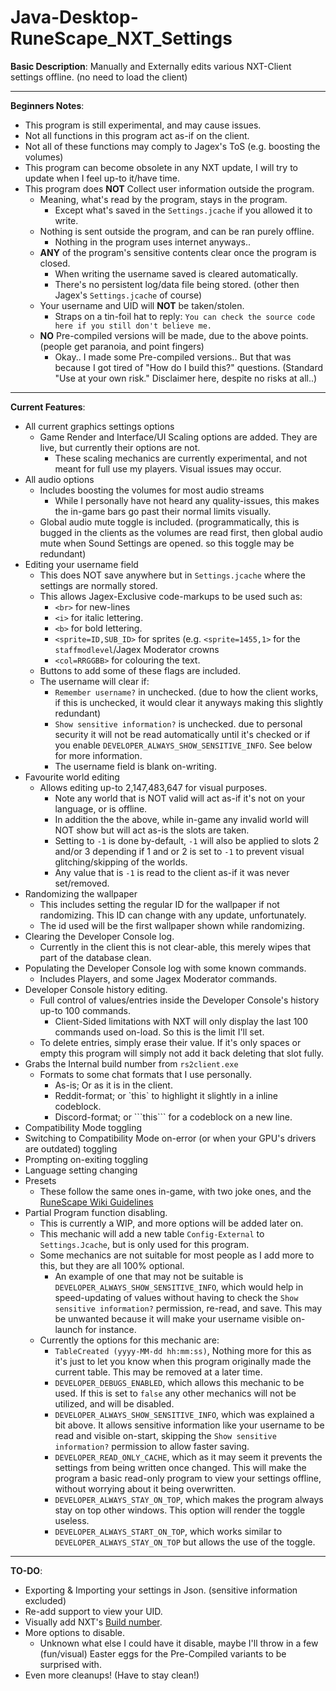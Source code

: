 # Java-Desktop-RuneScape_NXT_Settings
**Basic Description**:
Manually and Externally edits various NXT-Client settings offline. (no need to load the client)
- - - -
**Beginners Notes**:
* This program is still experimental, and may cause issues.
* Not all functions in this program act as-if on the client.
* Not all of these functions may comply to Jagex's ToS (e.g. boosting the volumes)
* This program can become obsolete in any NXT update, I will try to update when I feel up-to it/have time.
* This program does **NOT** Collect user information outside the program. 
  * Meaning, what's read by the program, stays in the program.
    * Except what's saved in the `Settings.jcache` if you allowed it to write.
  * Nothing is sent outside the program, and can be ran purely offline.
    * Nothing in the program uses internet anyways..
  * **ANY** of the program's sensitive contents clear once the program is closed.
    * When writing the username saved is cleared automatically.
    * There's no persistent log/data file being stored. (other then Jagex's `Settings.jcache` of course)
  * Your username and UID will **NOT** be taken/stolen.
    * Straps on a tin-foil hat to reply: `You can check the source code here if you still don't believe me.`
  * **NO** Pre-compiled versions will be made, due to the above points. (people get paranoia, and point fingers)
    * Okay.. I made some Pre-compiled versions.. But that was because I got tired of "How do I build this?" questions. (Standard "Use at your own risk." Disclaimer here, despite no risks at all..)
- - - -
**Current Features**:
* All current graphics settings options
  * Game Render and Interface/UI Scaling options are added. They are live, but currently their options are not.
    * These scaling mechanics are currently experimental, and not meant for full use my players. Visual issues may occur.
* All audio options
  * Includes boosting the volumes for most audio streams
    * While I personally have not heard any quality-issues, this makes the in-game bars go past their normal limits visually.
  * Global audio mute toggle is included. (programmatically, this is bugged in the clients as the volumes are read first, then global audio mute when Sound Settings are opened. so this toggle may be redundant)
* Editing your username field
  * This does NOT save anywhere but in `Settings.jcache` where the settings are normally stored.
  * This allows Jagex-Exclusive code-markups to be used such as:
    * `<br>` for new-lines
    * `<i>` for italic lettering.
    * `<b>` for bold lettering.
    * `<sprite=ID,SUB_ID>` for sprites (e.g. `<sprite=1455,1>` for the `staffmodlevel`/Jagex Moderator crowns
    * `<col=RRGGBB>` for colouring the text.
  * Buttons to add some of these flags are included.
  * The username will clear if:
    * `Remember username?` in unchecked. (due to how the client works, if this is unchecked, it would clear it anyways making this slightly redundant)
    * `Show sensitive information?` is unchecked. due to personal security it will not be read automatically until it's checked or if you enable `DEVELOPER_ALWAYS_SHOW_SENSITIVE_INFO`. See below for more information.
    * The username field is blank on-writing.
* Favourite world editing
  * Allows editing up-to 2,147,483,647 for visual purposes.
    * Note any world that is NOT valid will act as-if it's not on your language, or is offline.
    * In addition the the above, while in-game any invalid world will NOT show but will act as-is the slots are taken.
    * Setting to `-1` is done by-default, `-1` will also be applied to slots 2 and/or 3 depending if 1 and or 2 is set to `-1` to prevent visual glitching/skipping of the worlds. 
    * Any value that is `-1` is read to the client as-if it was never set/removed.
* Randomizing the wallpaper
  * This includes setting the regular ID for the wallpaper if not randomizing. This ID can change with any update, unfortunately.
  * The id used will be the first wallpaper shown while randomizing.
* Clearing the Developer Console log.
  * Currently in the client this is not clear-able, this merely wipes that part of the database clean.
* Populating the Developer Console log with some known commands.
  * Includes Players, and some Jagex Moderator commands.
* Developer Console history editing.
  * Full control of values/entries inside the Developer Console's history up-to 100 commands.
    * Client-Sided limitations with NXT will only display the last 100 commands used on-load. So this is the limit I'll set.
  * To delete entries, simply erase their value. If it's only spaces or empty this program will simply not add it back deleting that slot fully.
* Grabs the Internal build number from `rs2client.exe`
  * Formats to some chat formats that I use personally.
    * As-is; Or as it is in the client.
    * Reddit-format; or \`this\` to highlight it slightly in a inline codeblock.
    * Discord-format; or \`\`\`this\`\`\` for a codeblock on a new line.
* Compatibility Mode toggling
* Switching to Compatibility Mode on-error (or when your GPU's drivers are outdated) toggling
* Prompting on-exiting toggling
* Language setting changing
* Presets
  * These follow the same ones in-game, with two joke ones, and the [RuneScape Wiki Guidelines](http://runescape.wikia.com/wiki/RuneScape:Images_and_media_policy#Content)
* Partial Program function disabling.
  * This is currently a WIP, and more options will be added later on.
  * This mechanic will add a new table `Config-External` to `Settings.Jcache`, but is only used for this program.
  * Some mechanics are not suitable for most people as I add more to this, but they are all 100% optional.
    * An example of one that may not be suitable is `DEVELOPER_ALWAYS_SHOW_SENSITIVE_INFO`, which would help in speed-updating of values without having to check the `Show sensitive information?` permission, re-read, and save. This may be unwanted because it will make your username visible on-launch for instance.
  * Currently the options for this mechanic are:
    * `TableCreated (yyyy-MM-dd hh:mm:ss)`, Nothing more for this as it's just to let you know when this program originally made the current table. This may be removed at a later time.
    * `DEVELOPER_DEBUGS_ENABLED`, which allows this mechanic to be used. If this is set to `false` any other mechanics will not be utilized, and will be disabled.
    * `DEVELOPER_ALWAYS_SHOW_SENSITIVE_INFO`, which was explained a bit above. It allows sensitive information like your username to be read and visible on-start, skipping the `Show sensitive information?` permission to allow faster saving.
    * `DEVELOPER_READ_ONLY_CACHE`, which as it may seem it prevents the settings from being written once changed. This will make the program a basic read-only program to view your settings offline, without worrying about it being overwritten.
    * `DEVELOPER_ALWAYS_STAY_ON_TOP`, which makes the program always stay on top other windows. This option will render the toggle useless.
    * `DEVELOPER_ALWAYS_START_ON_TOP`, which works similar to `DEVELOPER_ALWAYS_STAY_ON_TOP` but allows the use of the toggle.
- - - -
**TO-DO**:
* Exporting & Importing your settings in Json. (sensitive information excluded)
* Re-add support to view your UID.
* Visually add NXT's [Build number](http://runescape.wikia.com/wiki/Build_number).
* More options to disable.
  * Unknown what else I could have it disable, maybe I'll throw in a few (fun/visual) Easter eggs for the Pre-Compiled variants to be surprised with.
* Even more cleanups! (Have to stay clean!)
